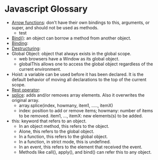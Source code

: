 # Javascript Glossary

* [Arrow functions](javascript.md#arrow-functions): don't have their own bindings to this, arguments, or super, and should not be used as methods.
    * test
* [Bind()](javascript.md#bind-function): an object can borrow a method from another object.
* [Binding]():
* [Destructuring]():
* Global Object: object that always exists in the global scope.
    * web browsers have a Window as its global object.
    * globalThis allows one to access the global object regardless of the current environment.
* Hoist: a variable can be used before it has been declared. It is the default behavior of moving all declarations to the top of the current scope.
* [Rest operator]():
* [splice](javascript.md#splice-method): adds and/or removes array elements. Also it overwrites the original array.
    * array.splice(index, howmany, item1, ....., itemX)
    * index: position to add or remove items; howmany: number of items to be removed. item1, ..., itemX: new elements(s) to be added.
* this: keyword that refers to an object.
    * In an object method, this refers to the object.
    * Alone, this refers to the global object.
    * In a function, this refers to the global object.
    * In a function, in strict mode, this is undefined.
    * In an event, this refers to the element that received the event.
    * Methods like call(), apply(), and bind() can refer this to any object.